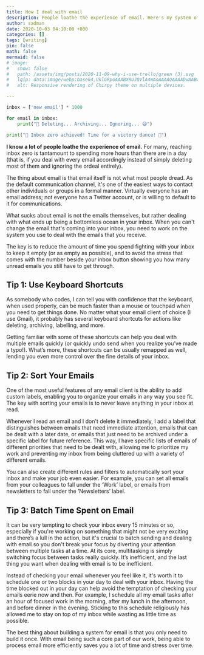 ```yaml
---
title: How I deal with email
description: People loathe the experience of email. Here's my system of dealing with it.
author: sadman
date: 2020-10-03 04:10:00 +800
categories: []
tags: [writing]
pin: false
math: false
mermaid: false
# image:
#   show: false
#   path: /assets/img/posts/2020-11-09-why-i-use-trello/green (3).svg
#   lqip: data:image/webp;base64,UklGRpoAAABXRUJQVlA4WAoAAAAQAAAADwAABwAAQUxQSDIAAAARL0AmbZurmr57yyIiqE8oiG0bejIYEQTgqiDA9vqnsUSI6H+oAERp2HZ65qP/VIAWAFZQOCBCAAAA8AEAnQEqEAAIAAVAfCWkAALp8sF8rgRgAP7o9FDvMCkMde9PK7euH5M1m6VWoDXf2FkP3BqV0ZYbO6NA/VFIAAAA
#   alt: Responsive rendering of Chirpy theme on multiple devices.

---
```


```python
inbox = ['new email'] * 1000

for email in inbox:
    print("📧 Deleting... Archiving... Ignoring... 😅")

print("🎉 Inbox zero achieved! Time for a victory dance! 💃")
```

**I know a lot of people loathe the experience of email.** For many, reaching inbox zero is tantamount to spending more hours than there are in a day (that is, if you deal with every email accordingly instead of simply deleting most of them and ignoring the ordeal entirely).

The thing about email is that email itself is not what most people dread. As the default communication channel, it's one of the easiest ways to contact other individuals or groups in a formal manner. Virtually everyone has an email address; not everyone has a Twitter account, or is willing to default to it for communications.

What sucks about email is not the emails themselves, but rather dealing with what ends up being a bottomless ocean in your inbox. When you can't change the email that's coming into your inbox, you need to work on the system you use to deal with the emails that you receive.

The key is to reduce the amount of time you spend fighting with your inbox to keep it empty (or as empty as possible), and to avoid the stress that comes with the number beside your inbox button showing you how many unread emails you still have to get through.

## Tip 1: Use Keyboard Shortcuts

As somebody who codes, I can tell you with confidence that the keyboard, when used properly, can be much faster than a mouse or touchpad when you need to get things done. No matter what your email client of choice (I use Gmail), it probably has several keyboard shortcuts for actions like deleting, archiving, labelling, and more.

Getting familiar with some of these shortcuts can help you deal with multiple emails quickly (or quickly undo send when you realize you’ve made a typo!). What’s more, these shortcuts can be usually remapped as well, lending you even more control over the fine details of your inbox.

## Tip 2: Sort Your Emails

One of the most useful features of any email client is the ability to add custom labels, enabling you to organize your emails in any way you see fit. The key with sorting your emails is to never leave anything in your inbox at read.

Whenever I read an email and I don't delete it immediately, I add a label that distinguishes between emails that need immediate attention, emails that can be dealt with a later date, or emails that just need to be archived under a specific label for future reference. This way, I have specific lists of emails of different priorities that need to be dealt with, allowing me to prioritize my work and preventing my inbox from being cluttered up with a variety of different emails.

You can also create different rules and filters to automatically sort your inbox and make your job even easier. For example, you can set all emails from your colleagues to fall under the ‘Work’ label, or emails from newsletters to fall under the ‘Newsletters’ label.

## Tip 3: Batch Time Spent on Email

It can be very tempting to check your inbox every 15 minutes or so, especially if you're working on something that might not be very exciting and there’s a lull in the action, but it's crucial to batch sending and dealing with email so you don't break your focus by diverting your attention between multiple tasks at a time. At its core, multitasking is simply switching focus between tasks really quickly. It’s inefficient, and the last thing you want when dealing with email is to be inefficient.

Instead of checking your email whenever you feel like it, it's worth it to schedule one or two blocks in your day to deal with your inbox. Having the time blocked out in your day can help avoid the temptation of checking your emails eerie now and then. For example, I schedule all my email tasks after an hour of focused work in the morning, after my lunch in the afternoon, and before dinner in the evening. Sticking to this schedule religiously has allowed me to stay on top of my inbox while wasting as little time as possible.

The best thing about building a system for email is that you only need to build it once. With email being such a core part of our work, being able to process email more efficiently saves you a lot of time and stress over time.
